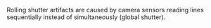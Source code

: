 Rolling shutter artifacts are caused by camera sensors reading lines sequentially instead of simultaneously (global shutter).